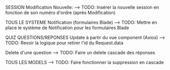SESSION
Modification Nouvelle:
--> TODO: Insérer la nouvelle session en fonction de son numéro d'ordre (après Modification)

TOUS LE SYSTEME
Notification (formulaires Blade)
--> TODO: Mettre en place le système de Notification pour les formulaires Blade

QUIZ QUESTIONS/REPONSES
Update à partir du vue component (Axios)
--> TODO: Revoir la logique pour retirer l'id du Request.data

Delete d'une question
--> TODO: Faire un delete cascade des réponses

TOUS LES MODELS
--> TODO: Faire fonctionner la suppression en cascade
